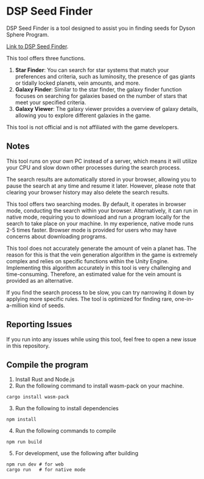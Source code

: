 # DSP Seed Finder

DSP Seed Finder is a tool designed to assist you in finding seeds for Dyson Sphere Program.

[Link to DSP Seed Finder](https://doubleuth.github.io/DSP-Seed-Finder/).

This tool offers three functions.

1. **Star Finder**: You can search for star systems that match your preferences and criteria, such as luminosity, the presence of gas giants or tidally locked planets, vein amounts, and more.
2. **Galaxy Finder**: Similar to the star finder, the galaxy finder function focuses on searching for galaxies based on the number of stars that meet your specified criteria.
3. **Galaxy Viewer**: The galaxy viewer provides a overview of galaxy details, allowing you to explore different galaxies in the game.

This tool is not official and is not affiliated with the game developers.

## Notes

This tool runs on your own PC instead of a server, which means it will utilize your CPU and slow down other processes during the search process.

The search results are automatically stored in your browser, allowing you to pause the search at any time and resume it later. However, please note that clearing your browser history may also delete the search results.

This tool offers two searching modes. By default, it operates in browser mode, conducting the search within your browser. Alternatively, it can run in native mode, requiring you to download and run a program locally for the search to take place on your machine. In my experience, native mode runs 2-5 times faster. Browser mode is provided for users who may have concerns about downloading programs.

This tool does not accurately generate the amount of vein a planet has. The reason for this is that the vein generation algorithm in the game is extremely complex and relies on specific functions within the Unity Engine. Implementing this algorithm accurately in this tool is very challenging and time-consuming. Therefore, an estimated value for the vein amount is provided as an alternative.

If you find the search process to be slow, you can try narrowing it down by applying more specific rules. The tool is optimized for finding rare, one-in-a-million kind of seeds.

## Reporting Issues

If you run into any issues while using this tool, feel free to open a new issue in this repository.

## Compile the program

1. Install Rust and Node.js
2. Run the following command to install wasm-pack on your machine.

```shell
cargo install wasm-pack
```

3. Run the following to install dependencies

```shell
npm install
```

4. Run the following commands to compile

```shell
npm run build
```

5. For development, use the following after building

```shell
npm run dev # for web
cargo run   # for native mode
```
